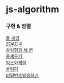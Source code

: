 # js-algorithm

### 구현 & 정렬

[돌 게임](https://www.acmicpc.net/problem/9655)<br>
[ZOAC 4](https://www.acmicpc.net/problem/23971)<br>
[삼각형과 세 변](https://www.acmicpc.net/problem/5073)<br>
[줄세우기](https://www.acmicpc.net/problem/10431)<br>
[임스와게임](https://www.acmicpc.net/problem/25757)<br>
[올림픽](https://www.acmicpc.net/problem/8979)<br> 
[비밀번호발음하기](https://www.acmicpc.net/problem/4659)<br> 
